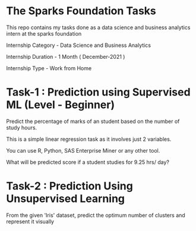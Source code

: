 # The Sparks Foundation Tasks
This repo contains my tasks done as a data science and business analytics intern at the sparks foundation

Internship Category - Data Science and Business Analytics

Internship Duration - 1 Month ( December-2021 )

Internship Type - Work from Home

# Task-1 : Prediction using Supervised ML (Level - Beginner)

Predict the percentage of marks of an student based on the number of study hours.

This is a simple linear regression task as it involves just 2 variables.

You can use R, Python, SAS Enterprise Miner or any other tool.

What will be predicted score if a student studies for 9.25 hrs/ day?

# Task-2 : Prediction Using Unsupervised Learning

From the given 'Iris' dataset, predict the optimum number of clusters and represent it visually



